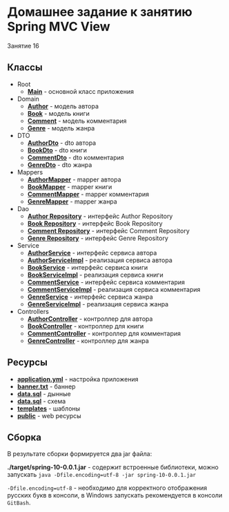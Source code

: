 # Домашнее задание к занятию Spring MVC View

Занятие 16

## Классы

* Root
    * **[Main](src/main/java/ru/otus/spring/homework/spring10/Main.java)** - основной класс приложения
* Domain
  * **[Author](src/main/java/ru/otus/spring/homework/spring10/models/entity/Author.java)** - модель автора
  * **[Book](src/main/java/ru/otus/spring/homework/spring10/models/entity/Book.java)** - модель книги
  * **[Comment](src/main/java/ru/otus/spring/homework/spring10/models/entity/Comment.java)** - модель комментария
  * **[Genre](src/main/java/ru/otus/spring/homework/spring10/models/entity/Genre.java)** - модель жанра
* DTO
  * **[AuthorDto](src/main/java/ru/otus/spring/homework/spring10/models/dto/AuthorDto.java)** - dto автора
  * **[BookDto](src/main/java/ru/otus/spring/homework/spring10/models/dto/BookDto.java)** - dto книги
  * **[CommentDto](src/main/java/ru/otus/spring/homework/spring10/models/dto/CommentDto.java)** - dto комментария
  * **[GenreDto](src/main/java/ru/otus/spring/homework/spring10/models/dto/GenreDto.java)** - dto жанра
* Mappers
  * **[AuthorMapper](src/main/java/ru/otus/spring/homework/spring10/mappers/AuthorMapper.java)** - mapper автора
  * **[BookMapper](src/main/java/ru/otus/spring/homework/spring10/mappers/BookMapper.java)** - mapper книги
  * **[CommentMapper](src/main/java/ru/otus/spring/homework/spring10/mappers/CommentMapper.java)** - mapper комментария
  * **[GenreMapper](src/main/java/ru/otus/spring/homework/spring10/mappers/GenreMapper.java)** - mapper жанра
* Dao
  * **[Author Repository](src/main/java/ru/otus/spring/homework/spring10/repositories/AuthorRepository.java)** - интерфейс Author Repository
  * **[Book Repository](src/main/java/ru/otus/spring/homework/spring10/repositories/BookRepository.java)** - интерфейс Book Repository
  * **[Comment Repository](src/main/java/ru/otus/spring/homework/spring10/repositories/CommentRepository.java)** - интерфейс Comment Repository      
  * **[Genre Repository](src/main/java/ru/otus/spring/homework/spring10/repositories/GenreRepository.java)** - интерфейс Genre Repository
* Service
  * **[AuthorService](src/main/java/ru/otus/spring/homework/spring10/service/AuthorService.java)** - интерфейс сервиса автора
  * **[AuthorServiceImpl](src/main/java/ru/otus/spring/homework/spring10/service/AuthorServiceImpl.java)** - реализация сервиса автора
  * **[BookService](src/main/java/ru/otus/spring/homework/spring10/service/BookService.java)** - интерфейс сервиса книги
  * **[BookServiceImpl](src/main/java/ru/otus/spring/homework/spring10/service/BookServiceImpl.java)** - реализация сервиса книги
  * **[CommentService](src/main/java/ru/otus/spring/homework/spring10/service/CommentService.java)** - интерфейс сервиса комментария
  * **[CommentServiceImpl](src/main/java/ru/otus/spring/homework/spring10/service/CommentServiceImpl.java)** - реализация сервиса комментария
  * **[GenreService](src/main/java/ru/otus/spring/homework/spring10/service/GenreService.java)** - интерфейс сервиса жанра
  * **[GenreServiceImpl](src/main/java/ru/otus/spring/homework/spring10/service/GenreServiceImpl.java)** - реализация сервиса жанра
* Controllers
  * **[AuthorController](src/main/java/ru/otus/spring/homework/spring10/controllers/AuthorController.java)** - контроллер для автора
  * **[BookController](src/main/java/ru/otus/spring/homework/spring10/controllers/BookController.java)** - контроллер для книги
  * **[CommentController](src/main/java/ru/otus/spring/homework/spring10/controllers/CommentController.java)** - контроллер для комментария
  * **[GenreController](src/main/java/ru/otus/spring/homework/spring10/controllers/GenreController.java)** - контроллер для жанра
  
## Ресурсы

* **[application.yml](src/main/resources/application.yml)** - настройка приложения
* **[banner.txt](src/main/resources/banner.txt)** - баннер
* **[data.sql](src/main/resources/data.sql)** - дынные
* **[data.sql](src/main/resources/schema.sql)** - схема
* **[templates](src/main/resources/templates)** - шаблоны
* **[public](src/main/resources/public)** - web ресурсы

## Сборка

В результате сборки формируется два jar файла:

**./target/spring-10-0.0.1.jar** - содержит встроенные библиотеки, можно запускать
`java -Dfile.encoding=utf-8 -jar spring-10-0.0.1.jar`

`-Dfile.encoding=utf-8` - необходимо для корректного отображения русских букв в консоли, в Windows запускать рекомендуется в консоли `GitBash`. 
  